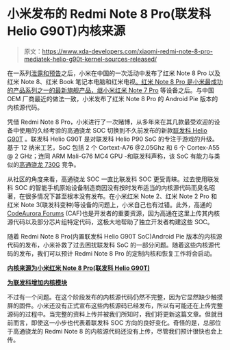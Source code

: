 # 小米发布的 Redmi Note 8 Pro(联发科 Helio G90T)内核来源

> 原文：<https://www.xda-developers.com/xiaomi-redmi-note-8-pro-mediatek-helio-g90t-kernel-sources-released/>

在一系列[泄露和预告](https://www.xda-developers.com/redmi-note-8-series-70-inch-redmi-4k-smart-tv-august-29/)之后，小米在中国的一次活动中发布了红米 Note 8 Pro 以及红米 Note 8、红米 Book 笔记本电脑和红米电视[。红米 Note 8 Pro 是小米最成功的产品系列之一的最新旗舰产品，继](https://www.xda-developers.com/xiaomi-redmi-note-8-pro-redmibook-tv-china-launch/)[小米红米 Note 7 Pro](https://www.xda-developers.com/xiaomi-redmi-note-7-pro-goes-on-open-sale-in-india-as-xiaomi-retains-top-spot-in-market/) 等设备之后。与中国 OEM 厂商最近的做法一致，小米发布了红米 Note 8 Pro 的 Android Pie 版本的内核源代码。

凭借 Redmi Note 8 Pro，小米进行了一次赌博，从多年来在其几款最受欢迎的设备中使用的久经考验的高通骁龙 SOC 切换到不久前发布的新款[联发科 Helio G90T](https://www.xda-developers.com/mediatek-helio-g90-series-hyperengine-game-technology-launched/) 。联发科 Helio G90T 是对联发科 Helio P90 SoC 的专注于游戏的升级。基于 12 纳米工艺，SoC 包括 2 个 Cortext-A76 @2.05Ghz 和 6 个 Cortex-A55 @ 2 GHz；连同 ARM Mali-G76 MC4 GPU -和联发科声称，该 SoC 有能力与类似的[高通骁龙 730G](https://www.xda-developers.com/qualcomm-snapdragon-665-snapdragon-730g/) 竞争。

从社区的角度来看，高通骁龙 SOC 一直比联发科 SOC 更受青睐。过去使用联发科 SOC 的智能手机原始设备制造商因没有按时发布适当的内核源代码而臭名昭著，在很多情况下甚至根本没有发布。在小米红米 Note 2、红米 Note 2 Pro 和红米 Note 3(联发科变种)等设备的问题上，小米自己也有过错。此外，高通的 [CodeAurora Forums](https://www.codeaurora.org/) (CAF)也是开发者的重要资源，因为高通在这里上传其内核源代码以及部分芯片组特定代码，这极大地帮助了独立开发者构建这些 SOC。

随着 Redmi Note 8 Pro(内置联发科 Helio G90T SoC)Android Pie 版本的内核源代码的发布，小米补救了过去困扰联发科 SoC 的一部分问题。随着这些内核源代码的发布，我们可以预计 Redmi Note 8 Pro 的定制内核和恢复工作将会启动。

**[内核来源为小米红米 Note 8 Pro(联发科 Helio G90T)](https://github.com/MiCode/Xiaomi_Kernel_OpenSource/tree/begonia-p-oss)**

**[为联发科增加内核模块](https://github.com/MiCode/MTK_kernel_modules/tree/begonia-p-oss)**

不过有一个问题。在这个阶段发布的内核源代码仍然不完整，因为它显然缺少触摸屏的固件。小米还没有正式宣布这些内核源码已经发布，所以有可能还在上传完整源码的过程中。当完整的资料上传并被我们所知时，我们将更新这篇文章。但就目前而言，即使这一小步也代表着联发科 SOC 方向的良好变化。奇怪的是，总部位于高通骁龙的 Redmi Note 8 的内核源代码还没有上传，尽管我们预计很快也会上传。